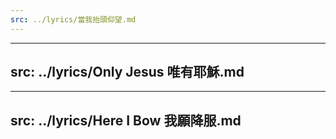 ```yaml
---
src: ../lyrics/當我抬頭仰望.md
---
```


---
src: ../lyrics/Only Jesus 唯有耶穌.md
---

---
src: ../lyrics/Here I Bow 我願降服.md
---
